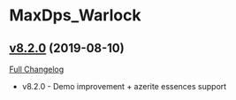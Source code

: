 # MaxDps_Warlock

## [v8.2.0](https://github.com/kaminaris/MaxDps-Warlock/tree/v8.2.0) (2019-08-10)
[Full Changelog](https://github.com/kaminaris/MaxDps-Warlock/compare/v8.1.2...v8.2.0)

- v8.2.0 - Demo improvement + azerite essences support  
